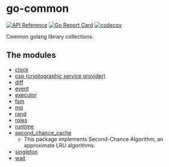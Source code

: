 #  go-common

[![API Reference](
https://camo.githubusercontent.com/915b7be44ada53c290eb157634330494ebe3e30a/68747470733a2f2f676f646f632e6f72672f6769746875622e636f6d2f676f6c616e672f6764646f3f7374617475732e737667
)](https://godoc.org/github.com/hello2mao/go-common)
[![Go Report Card](https://goreportcard.com/badge/github.com/hello2mao/go-common)](https://goreportcard.com/report/github.com/hello2mao/go-common)
[![codecov](https://codecov.io/gh/hello2mao/go-common/branch/master/graph/badge.svg)](https://codecov.io/gh/hello2mao/go-common)

Common golang library collections.

## The modules

* [clock](https://github.com/hello2mao/go-common/clock)
* [csp (cryptographic service provider)](https://github.com/hello2mao/go-common/csp)
* [diff](https://github.com/hello2mao/go-common/diff)
* [event](https://github.com/hello2mao/go-common/event)
* [executor](https://github.com/hello2mao/go-common/executor)
* [fsm](https://github.com/hello2mao/go-common/fsm)
* [mq](https://github.com/hello2mao/go-common/mq)
* [rand](https://github.com/hello2mao/go-common/rand)
* [roles](https://github.com/hello2mao/go-common/roles)
* [runtime](https://github.com/hello2mao/go-common/runtime)
* [second_chance_cache](https://github.com/hello2mao/go-common/second_chance_cache)
  * This package implements Second-Chance Algorithm, an approximate LRU algorithms.
* [singleton](https://github.com/hello2mao/go-common/singleton)
* [wait](https://github.com/hello2mao/go-common/wait)